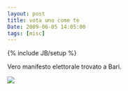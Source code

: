 ```yaml
---
layout: post
title: vota uno come te
Date: 2009-06-05 14:05:00
tags: [misc]
---
```

{% include JB/setup %} 

Vero manifesto elettorale trovato a Bari.   

[![](http://aadm.files.wordpress.com/2009/06/p_1600_1200_cffec485-9995-4b87-aa76-10b689556cfa.jpeg)](http://aadm.files.wordpress.com/2009/06/p_1600_1200_cffec485-9995-4b87-aa76-10b689556cfa.jpeg)
